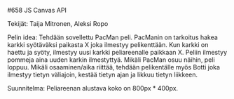 #658 JS Canvas API 

Tekijät: 
    Taija Mitronen, Aleksi Ropo

Pelin idea:
    Tehdään sovellettu PacMan peli. 
    PacManin on tarkoitus hakea karkki syötäväksi paikasta X joka ilmestyy pelikenttään. Kun karkki on haettu ja syöty, ilmestyy uusi karkki peliareenalle paikkaan X. 
    Peliin ilmestyy pommeja aina uuden karkin ilmestyttyä. Mikäli PacMan osuu näihin, peli loppuu.
    Mikäli osaaminen/aika riittää, tehdään pelikentälle myös Botti joka ilmestyy tietyn väliajoin, kestää tietyn ajan ja likkuu tietyn liikkeen.

Suunnitelma:
    Peliareenan alustava koko on 800px * 400px. 